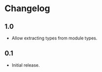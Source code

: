 Changelog
=========

1.0
---

  * Allow extracting types from module types.

0.1
---

  * Initial release.

